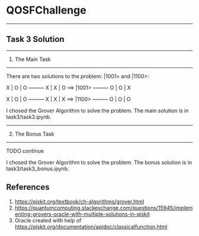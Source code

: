# QOSFChallenge
-----------------
Task 3 Solution
-----------------

------------------
1. The Main Task
------------------
There are two solutions to the problem: |1001> and |1100>:

X | O | O
&mdash;&mdash;&mdash;
X | X | O   ==> |1001>
&mdash;&mdash;&mdash;
O | O | X



X | O | O
&mdash;&mdash;&mdash;
X | X | X   ==> |1100>
&mdash;&mdash;&mdash;
O | O | O

I chosed the Grover Algorithm to solve the problem. The main solution is in task3/task3.ipynb. 

------------------
2. The Bonus Task
------------------

TODO continue

I chosed the Grover Algorithm to solve the problem. The bonus solution is in task3/task3_bonus.ipynb. 

References
-----------
1. https://qiskit.org/textbook/ch-algorithms/grover.html
2. https://quantumcomputing.stackexchange.com/questions/15945/implementing-grovers-oracle-with-multiple-solutions-in-qiskit
3. Oracle created with help of https://qiskit.org/documentation/apidoc/classicalfunction.html
